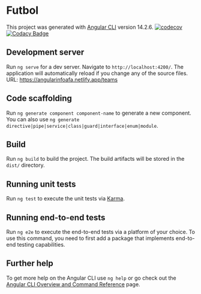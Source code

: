 # Futbol

This project was generated with [Angular CLI](https://github.com/angular/angular-cli) version 14.2.6.
[![codecov](https://codecov.io/gh/LautaroArizmendi/angular-futbol-tecweb/graph/badge.svg?token=45HQF37FQO)](https://codecov.io/gh/LautaroArizmendi/angular-futbol-tecweb)
[![Codacy Badge](https://app.codacy.com/project/badge/Grade/55e8f40e615b468b840668347cbbd7bb)](https://app.codacy.com/gh/LautaroArizmendi/angular-futbol-tecweb/dashboard?utm_source=gh&utm_medium=referral&utm_content=&utm_campaign=Badge_grade)
## Development server

Run `ng serve` for a dev server. Navigate to `http://localhost:4200/`. The application will automatically reload if you change any of the source files.
URL: https://angularinfoafa.netlify.app/teams 

## Code scaffolding

Run `ng generate component component-name` to generate a new component. You can also use `ng generate directive|pipe|service|class|guard|interface|enum|module`.

## Build

Run `ng build` to build the project. The build artifacts will be stored in the `dist/` directory.

## Running unit tests

Run `ng test` to execute the unit tests via [Karma](https://karma-runner.github.io).

## Running end-to-end tests

Run `ng e2e` to execute the end-to-end tests via a platform of your choice. To use this command, you need to first add a package that implements end-to-end testing capabilities.

## Further help

To get more help on the Angular CLI use `ng help` or go check out the [Angular CLI Overview and Command Reference](https://angular.io/cli) page.
